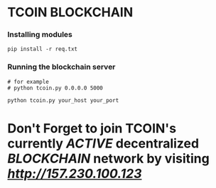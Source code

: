 # TCOIN BLOCKCHAIN

### Installing modules 
```
pip install -r req.txt
```

### Running the blockchain server
```
# for example
# python tcoin.py 0.0.0.0 5000

python tcoin.py your_host your_port
```

# Don't Forget to join TCOIN's currently *ACTIVE* decentralized *BLOCKCHAIN* network by visiting *http://157.230.100.123*
